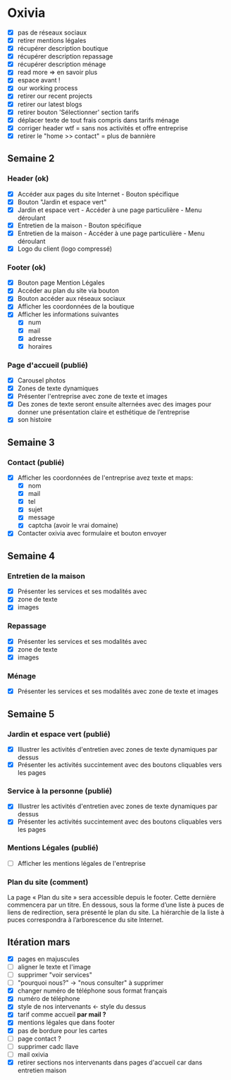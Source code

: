 # Oxivia

- [x] pas de réseaux sociaux
- [x] retirer mentions légales
- [x] récupérer description boutique
- [x] récupérer description repassage
- [x] récupérer description ménage
- [x] read more => en savoir plus
- [x] espace avant !
- [x] our working process
- [x] retirer our recent projects
- [x] retirer our latest blogs
- [x] retirer bouton 'Sélectionner' section tarifs
- [x] déplacer texte de tout frais compris dans tarifs ménage
- [x] corriger header wtf = sans nos activités et offre entreprise
- [x] retirer le "home >> contact" = plus de bannière

## Semaine 2
### Header (ok)
- [x] Accéder aux pages du site Internet - Bouton spécifique
- [x] Bouton "Jardin et espace vert"
- [x] Jardin et espace vert - Accéder à une page particulière - Menu déroulant
- [x] Entretien de la maison - Bouton spécifique
- [x] Entretien de la maison - Accéder à une page particulière - Menu déroulant
- [x] Logo du client (logo compressé)

### Footer (ok)
- [x] Bouton page Mention Légales
- [x] Accéder au plan du site via bouton
- [x] Bouton accéder aux réseaux sociaux
- [x] Afficher les coordonnées de la boutique
- [x] Afficher les informations suivantes
	- [x] num
	- [x] mail
	- [x] adresse
    - [x] horaires

### Page d'accueil (publié)
- [x] Carousel photos
- [x] Zones de texte dynamiques
- [x] Présenter l'entreprise avec zone de texte et images
- [x] Des zones de texte seront ensuite alternées avec des images pour donner une présentation claire et esthétique de l’entreprise 
- [x] son histoire

## Semaine 3
### Contact (publié)
- [x] Afficher les coordonnées de l'entreprise avez texte et maps:
	- [x] nom
	- [x] mail
	- [x] tel
	- [x] sujet
	- [x] message
    - [x] captcha (avoir le vrai domaine)
- [x] Contacter oxivia avec formulaire et bouton envoyer

## Semaine 4
### Entretien de la maison
- [x] Présenter les services et ses modalités avec
- [x] zone de texte
- [x] images

### Repassage
- [x] Présenter les services et ses modalités avec
- [x] zone de texte 
- [x] images

### Ménage
- [x] Présenter les services et ses modalités avec zone de texte et images

## Semaine 5
### Jardin et espace vert (publié)
- [x] Illustrer les activités d'entretien avec zones de texte dynamiques par dessus
- [x] Présenter les activités succintement avec des boutons cliquables vers les pages

### Service à la personne (publié)
- [x] Illustrer les activités d'entretien avec zones de texte dynamiques par dessus
- [x] Présenter les activités succintement avec des boutons cliquables vers les pages

### Mentions Légales (publié)
- [ ] Afficher les mentions légales de l'entreprise

### Plan du site (comment)
La page « Plan du site » sera accessible depuis le footer. Cette dernière commencera par un titre. En dessous, sous la forme d’une liste à puces de liens de redirection, sera présenté le plan du site. La hiérarchie de la liste à puces correspondra à l’arborescence du site Internet.

## Itération mars
- [x] pages en majuscules
- [ ] aligner le texte et l'image
- [ ] supprimer "voir services"
- [ ] "pourquoi nous?" -> "nous consulter" à supprimer
- [x] changer numéro de téléphone sous format français
- [x] numéro de téléphone
- [x] style de nos intervenants <- style du dessus
- [x] tarif comme accueil **par mail ?**
- [x] mentions légales que dans footer
- [x] pas de bordure pour les cartes
- [ ] page contact  ?
- [ ] supprimer cadc llave
- [ ] mail oxivia
- [x] retirer sections nos intervenants dans pages d'accueil car dans entretien maison
